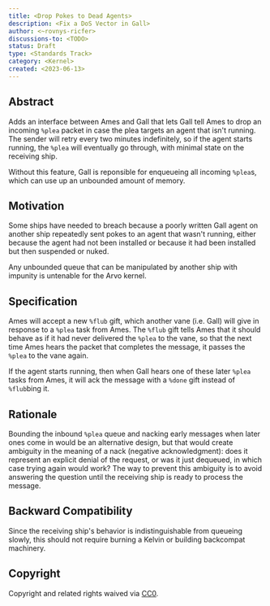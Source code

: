 ```yaml
---
title: <Drop Pokes to Dead Agents>
description: <Fix a DoS Vector in Gall>
author: <~rovnys-ricfer>
discussions-to: <TODO>
status: Draft
type: <Standards Track>
category: <Kernel>
created: <2023-06-13>
---
```


## Abstract

Adds an interface between Ames and Gall that lets Gall tell Ames to drop an incoming `%plea` packet in case the plea targets an agent that isn't running.  The sender will retry every two minutes indefinitely, so if the agent starts running, the `%plea` will eventually go through, with minimal state on the receiving ship.

Without this feature, Gall is reponsible for enqueueing all incoming `%plea`s, which can use up an unbounded amount of memory.

## Motivation

Some ships have needed to breach because a poorly written Gall agent on another ship repeatedly sent pokes to an agent that wasn't running, either because the agent had not been installed or because it had been installed but then suspended or nuked.

Any unbounded queue that can be manipulated by another ship with impunity is untenable for the Arvo kernel.

## Specification

Ames will accept a new `%flub` gift, which another vane (i.e. Gall) will give in response to a `%plea` task from Ames.  The `%flub` gift tells Ames that it should behave as if it had never delivered the `%plea` to the vane, so that the next time Ames hears the packet that completes the message, it passes the `%plea` to the vane again.

If the agent starts running, then when Gall hears one of these later `%plea` tasks from Ames, it will ack the message with a `%done` gift instead of `%flub`bing it.

## Rationale

Bounding the inbound `%plea` queue and nacking early messages when later ones come in would be an alternative design, but that would create ambiguity in the meaning of a nack (negative acknowledgment): does it represent an explicit denial of the request, or was it just dequeued, in which case trying again would work?  The way to prevent this ambiguity is to avoid answering the question until the receiving ship is ready to process the message.

## Backward Compatibility

Since the receiving ship's behavior is indistinguishable from queueing slowly, this should not require burning a Kelvin or building backcompat machinery.

## Copyright

Copyright and related rights waived via [CC0](../LICENSE.md).
